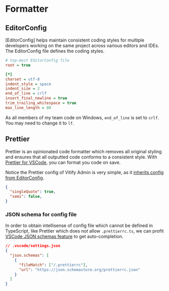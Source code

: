 # Formatter

## EditorConfig

[EditorConfig] helps maintain consistent coding styles for multiple developers working on the same project across various editors and IDEs. The EditorConfig file defines the coding styles.

```ini
# top-most EditorConfig file
root = true

[*]
charset = utf-8
indent_style = space
indent_size = 2
end_of_line = crlf
insert_final_newline = true
trim_trailing_whitespace = true
max_line_length = 80
```

As all members of my team code on Windows, `end_of_line` is set to `crlf`. You may need to change it to `lf`.

## Prettier

Prettier is an opinionated code formatter which removes all original styling and ensures that all outputted code conforms to a consistent style. With [Prettier for VSCode](https://marketplace.visualstudio.com/items?itemName=esbenp.prettier-vscode), you can format you code on save.

Notice the Prettier config of Vitify Admin is very simple, as it [inherits config from EditorConfig](https://prettier.io/docs/en/configuration.html#editorconfig).

```json
{
  "singleQuote": true,
  "semi": false,
}
```

### JSON schema for config file

In order to obtain intellisense of config file which cannot be defined in TypeScript, like Prettier which does not allow `.prettierrc.ts`, we can profit [VSCode JSON schemas feature](https://code.visualstudio.com/docs/languages/json#_json-schemas-and-settings) to get auto-completion.

```json
// .vscode/settings.json
{
  "json.schemas": [
    {
      "fileMatch": ["/.prettierrc"],
      "url": "https://json.schemastore.org/prettierrc.json"
    }
  ]
}
```
